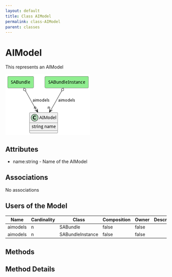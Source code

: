 ```yaml
---
layout: default
title: Class AIModel
permalink: class-AIModel
parent: classes
---
```


# AIModel

This represents an AIModel

![Logical Diagram](./logical.png)

## Attributes

* name:string - Name of the AIModel


## Associations

No associations



## Users of the Model

| Name | Cardinality | Class | Composition | Owner | Description |
| --- | --- | --- | --- | --- | --- |
| aimodels | n | SABundle | false | false |  |
| aimodels | n | SABundleInstance | false | false |  |





## Methods


<h2>Method Details</h2>
    

